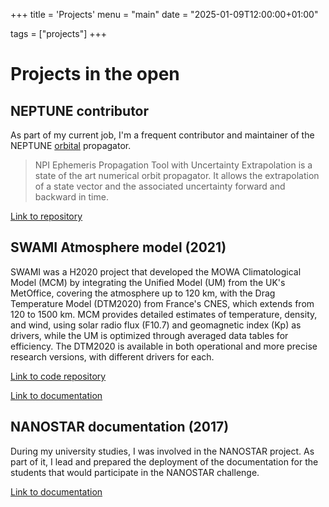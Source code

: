 +++
title = 'Projects'
menu = "main"
date = "2025-01-09T12:00:00+01:00"

tags = ["projects"]
+++

# Projects in the open

## NEPTUNE contributor

As part of my current job, I'm a frequent contributor and maintainer of the NEPTUNE [orbital](https://en.wikipedia.org/wiki/Orbital_state_vectors) propagator.

> NPI Ephemeris Propagation Tool with Uncertainty Extrapolation is a state of the art numerical orbit propagator. It allows the extrapolation of a state vector and the associated uncertainty forward and backward in time.

[Link to repository](https://github.com/Space-Systems/neptune)

## SWAMI Atmosphere model (2021)

SWAMI was a H2020 project that developed the MOWA Climatological Model (MCM) by integrating the Unified Model (UM) from the UK's MetOffice, covering the atmosphere up to 120 km, with the Drag Temperature Model (DTM2020) from France's CNES, which extends from 120 to 1500 km. MCM provides detailed estimates of temperature, density, and wind, using solar radio flux (F10.7) and geomagnetic index (Kp) as drivers, while the UM is optimized through averaged data tables for efficiency. The DTM2020 is available in both operational and more precise research versions, with different drivers for each.

[Link to code repository](https://github.com/swami-h2020-eu/mcm)

[Link to documentation](https://github.com/swami-h2020-eu/mcm)

## NANOSTAR documentation (2017)

During my university studies, I was involved in the NANOSTAR project.
As part of it, I lead and prepared the deployment of the documentation for the students that would participate in the NANOSTAR challenge.

[Link to documentation](https://nanostar-project.gitlab.io/)
